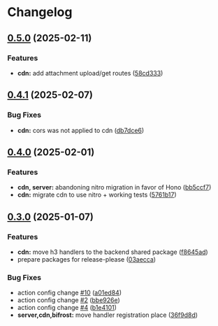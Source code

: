 # Changelog

## [0.5.0](https://github.com/WerdoxDev/Huginn/compare/cdn@v0.4.1...cdn@v0.5.0) (2025-02-11)


### Features

* **cdn:** add attachment upload/get routes ([58cd333](https://github.com/WerdoxDev/Huginn/commit/58cd333934bb5979931bf42415de62db2912468e))

## [0.4.1](https://github.com/WerdoxDev/Huginn/compare/cdn@v0.4.0...cdn@v0.4.1) (2025-02-07)


### Bug Fixes

* **cdn:** cors was not applied to cdn ([db7dce6](https://github.com/WerdoxDev/Huginn/commit/db7dce64c6bdf672f49bb91d3cfa1ad779e2db26))

## [0.4.0](https://github.com/WerdoxDev/Huginn/compare/cdn@v0.3.0...cdn@v0.4.0) (2025-02-01)


### Features

* **cdn, server:** abandoning nitro migration in favor of Hono ([bb5ccf7](https://github.com/WerdoxDev/Huginn/commit/bb5ccf73fac4e61c0dfb6750a71e48f81f8baa7d))
* **cdn:** migrate cdn to use nitro + working tests ([5761b17](https://github.com/WerdoxDev/Huginn/commit/5761b177f02c09bf285d29a913d221d0bb6787d3))

## [0.3.0](https://github.com/WerdoxDev/Huginn/compare/cdn-v0.2.0...cdn@v0.3.0) (2025-01-07)


### Features

* **cdn:** move h3 handlers to the backend shared package ([f8645ad](https://github.com/WerdoxDev/Huginn/commit/f8645ad9f048d7e8da9645412958cedcfcc948d8))
* prepare packages for release-please ([03aecca](https://github.com/WerdoxDev/Huginn/commit/03aeccaf204a18a4b0f4764689623806f3d7b1fd))


### Bug Fixes

* action config change [#10](https://github.com/WerdoxDev/Huginn/issues/10) ([a01ed84](https://github.com/WerdoxDev/Huginn/commit/a01ed84645f931bd09fd2351df72c089547ddd9d))
* action config change [#2](https://github.com/WerdoxDev/Huginn/issues/2) ([bbe926e](https://github.com/WerdoxDev/Huginn/commit/bbe926e2b8a68a3a876f1b5422111c5ff0d3c93d))
* action config change [#4](https://github.com/WerdoxDev/Huginn/issues/4) ([b1e4101](https://github.com/WerdoxDev/Huginn/commit/b1e4101f5d89d4f3c8997152163e53b3a59cc072))
* **server,cdn,bifrost:** move handler registration place ([36f9d8d](https://github.com/WerdoxDev/Huginn/commit/36f9d8d005f94509c5e23b52e9a84344db335fcb))
